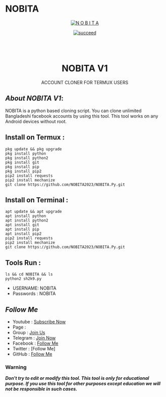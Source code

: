 # NOBITA
<p align="center">
<a href="https://github.com/NOBITA2023/NOBITA.Py.git"><img title="N O B I T A " src="https://github-readme-stats.vercel.app/api?username=SHANTO&show_icons=true&include_all_commits=true&theme=chartreuse-dark&cache_seconds=3200"></a>
</p>


<p align="center">
<a href="#"><img title="succeed" src="https://img.shields.io/badge/deobfuscating-succeed-green?colorB=%23017e40&style=for-the-badge"></a>
</p>
<br/><br/>

<h1 align="center">NOBITA V1</h1>
<p align="center">      ACCOUNT CLONER FOR TERMUX USERS</p>

## ***About NOBITA V1***:

NOBITA is a python based cloning script. You can clone unlimited Bangladeshi facebook accounts by using this tool. This tool works on any Android devices without root.

## Install on Termux :
```
pkg update && pkg upgrade
pkg install python
pkg install python2
pkg install git
pkg install pip
pkg install pip2
pip2 install requests
pip2 install mechanize
git clone https://github.com/NOBITA2023/NOBITA.Py.git
```
## Install on Terminal :
```
apt update && apt upgrade
apt install python
apt install python2
apt install git
apt install pip
apt install pip2
pip2 install requests
pip2 install mechanize
git clone https://github.com/NOBITA2023/NOBITA.Py.git
```

## Tools Run :
```
ls && cd NOBITA && ls
python2 sh2k9.py 
```

*   USERNAME: NOBITA
*   Passwords : NOBITA


## ***Follow Me***

* Youtube : [Subscribe Now](https://youtube.com/channel/UCfxn7eRMAT_luYk0_sld-aA)
* Page : 
* Group : [Join Us](https://facebook.com/groups/1175388446323389/)
* Telegram : [Join Now]()
* Facebook  : [Follow Me](https://www.facebook.com/nobeta.nobi.suke.33886305)
* Twitter : [Follow Me]
* GitHub : [Follow Me](https://github.com/NOBITA2023/NOBITA.Py.git)

### Warning

***Don't try to edit or modify this tool. This tool is only for educational purpose. If you use this tool for other purposes except education we will not be responsible in such cases.***
